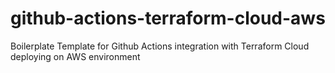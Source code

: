 # github-actions-terraform-cloud-aws
Boilerplate Template for Github Actions integration with Terraform Cloud deploying on AWS environment
